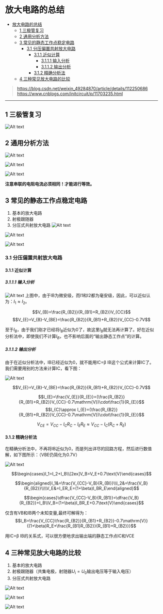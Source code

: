# 放大电路的总结

- [放大电路的总结](#放大电路的总结)
  - [1 三极管复习](#1-三极管复习)
  - [2 通用分析方法](#2-通用分析方法)
  - [3 常见的静态工作点稳定电路](#3-常见的静态工作点稳定电路)
    - [3.1 分压偏置共射放大电路](#31-分压偏置共射放大电路)
      - [3.1.1 近似计算](#311-近似计算)
        - [3.1.1.1 输入分析](#3111-输入分析)
        - [3.1.1.2 输出分析](#3112-输出分析)
      - [3.1.2 精确分析法](#312-精确分析法)
  - [4 三种常见放大电路的比较](#4-三种常见放大电路的比较)

><https://blog.csdn.net/weixin_49284870/article/details/112250686>
>https://www.cnblogs.com/initcircuit/p/11703235.html
---

## 1 三极管复习

![Alt text](image-45.png)

## 2 通用分析方法

![Alt text](image-41.png)

![Alt text](image-42.png)


![Alt text](image-49.png)



**注意串联的电阻电流必须相同！才能进行等效。**

## 3 常见的静态工作点稳定电路

1. 基本的放大电路
2. 射极跟随器
3. 分压式共射放大电路
![Alt text](IMG_20231018_100346_edit_9048046576078.jpg)

![Alt text](image-50.png)

![Alt text](image-51.png)

### 3.1 分压偏置共射放大电路

#### 3.1.1 近似计算

##### 3.1.1.1 输入分析

![Alt text](image-46.png)
上图中，由于IB为微安级，而I1和I2都为毫安级，因此，可以近似认为：$I_1≈I_2$。

$$V_{B}=\frac{R_{B2}}{R_{B1}+R_{B2}}V_{CC}$$
$$V_{E}=V_{B}-V_{BE}=\frac{R_{B2}}{R_{B1}+R_{B2}}V_{CC}-0.7V$$

 至于$I_B$，由于我们刚才已经将$I_B$近似为$0$了，故这里$I_B$就无法再计算了。好在近似分析法中，即使我们不计算$I_B$，也不影响后面的“输出静态工作点”的计算。

##### 3.1.1.2 输出分析

由于在近似分析法中，IB已经近似为0，就不能用IC=β IB这个公式来计算IC了。我们需要用别的方法来计算IC，看下图：

![Alt text](image-47.png)

$$V_{E}=V_{B}-V_{BE}=\frac{R_{B2}}{R_{B1}+R_{B2}}V_{CC}-0.7V$$

$$I_{E}=\frac{V_{E}}{R_{E}}=(\frac{R_{B2}}{R_{B1}+R_{B2}}V_{CC}-0.7\mathrm{V})\cdot\frac{1}{R_{E}}$$
$$I_{C}\approx I_{E}=(\frac{R_{B2}}{R_{B1}+R_{B2}}V_{CC}-0.7\mathrm{V})\cdot\frac{1}{R_{E}}$$

$$V_{CE}=V_{CC}-I_CR_C-I_ER_E\approx V_{CC}-I_C(R_C+R_E)$$

#### 3.1.2 精确分析法

在精确分析法中，不再将IB近似为0，而是列出详尽的回路方程，然后进行数值解，如下图所示：（VBE仍简化为0.7V）

![Alt text](image-48.png)

$$\begin{cases}I_1=I_2+I_B\\[2ex]V_B=V_E+0.7\text{V}\end{cases}$$


$$\begin{aligned}I_1&=\frac{V_{CC}-V_B}{R_{Bl}}\\I_2&=\frac{V_B}{R_{B2}}\\\\V_E&=I_ER_E=(1+\beta)I_BR_E\end{aligned}$$

$$\begin{cases}\dfrac{V_{CC}-V_B}{R_{B1}}=\dfrac{V_B}{R_{B2}}+I_B\\V_B=(1+\beta)I_BR_E+0.7\text{V}\end{cases}$$

仅含有VB和IB两个未知变量,最终可解得为：
$$I_B=\frac{V_{CC}\frac{R_{B2}}{R_{B1}+R_{B2}}-0.7\mathrm{V}}{(1+\beta)R_E+\frac{R_{B1}R_{B2}}{R_{B1}+R_{B2}}}$$

用IC=β IB的关系式，可以很方便地求出输出端的静态工作点IC和VCE

## 4 三种常见放大电路的比较

1. 基本的放大电路
2. 射极跟随器（共集电极，射随器$U_i = U_0$输出电压等于输入电压）
3. 分压式共射放大电路


![Alt text](IMG_20231018_100346_edit_9048046576078.jpg)

![Alt text](image-50.png)

![Alt text](image-51.png)
